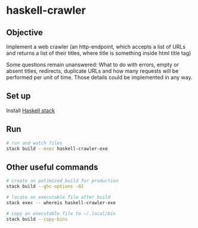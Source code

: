 # haskell-crawler

## Objective

Implement a web crawler (an http-endpoint, which accepts a list of URLs and returns a list of their titles, where title is something inside html title tag)

Some questions remain unanswered: What to do with errors, empty or absent titles, redirects, duplicate URLs and how many requests will be performed per unit of time. Those details could be implemented in any way.

## Set up

Install [Haskell stack](https://docs.haskellstack.org/en/stable/README/#how-to-install)

## Run

```bash
# run and watch files
stack build --exec haskell-crawler-exe
```

## Other useful commands

```bash
# create an potimized build for production
stack build --ghc-options -O2

# locate an executable file after build
stack exec -- whereis haskell-crawler-exe

# copy an executable file to ~/.local/bin
stack build --copy-bins
```